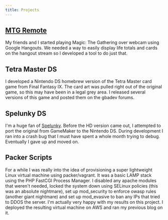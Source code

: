 ```yaml
---
title: Projects
---
```


## [MTG Remote](/2020/03/20/projects/mtgremote/)

My friends and I started playing Magic: The Gathering over webcam using Google Hangouts. We needed a way to easily display life totals and cards on the hangout stream so I developed a tool to do just that.

## Tetra Master DS

I developed a Nintendo DS homebrew version of the Tetra Master card game from Final Fantasy IX. The card art was pulled right out of the original game, so this may have been in a legal grey area. I released several versions of this game and posted them on the gbadev forums. 

## Spelunky DS

I'm a huge fan of [Spelunky](http://spelunkyworld.com). Before the HD version came out, I attempted to port the original from GameMaker to the Nintendo DS. During development I ran into a crash bug that I must have spent a whole month trying to debug. Eventually I gave up and moved on. 

## Packer Scripts

For a while I was really into the idea of provisioning a super lightweight Linux virtual machine using packer/vagrant. It was a basic LAMP stack using the PHP FastCGI Process Manager. I disabled any apache modules that weren't needed, locked the system down using SELinux policies (this was an absolute nightmare), set up mod_security to enforce owasp rules (another giant nightmare) and set up mod_evasive to ban any IPs that tried to DDOS the server. I'm actually very happy with my results on this project. I deployed the resulting virtual machine on AWS and ran my previous blog on it.

